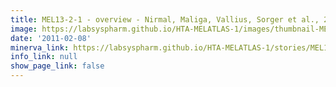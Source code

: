 ```yaml
---
title: MEL13-2-1 - overview - Nirmal, Maliga, Vallius, Sorger et al., 2021
image: https://labsyspharm.github.io/HTA-MELATLAS-1/images/thumbnail-MEL13-2-1-overview.jpg
date: '2011-02-08'
minerva_link: https://labsyspharm.github.io/HTA-MELATLAS-1/stories/MEL13-2-1-overview.html
info_link: null
show_page_link: false
---
```


